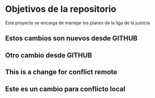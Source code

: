 # Objetivos de la repositorio

Este proyecto se encarga de manejar los planes de la liga de la justicia


## Estos cambios son nuevos desde GITHUB

## Otro cambio desde GITHUB
## This is a change for conflict remote
## Este es un cambio para conflicto local
